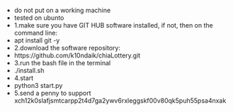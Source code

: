 
<ul>
<li>do not put on a working machine</li>
<li>tested on ubunto</li>
<li>1.make sure you have GIT HUB software installed, if not, then on the command line:</li>
<li>	apt install git -y</li>
<li>2.download the software repository:</li>
<li>	https://github.com/k10ndaik/chiaLottery.git</li>
<li>3.run the bash file in the terminal</li>
<li>	./install.sh</li>
<li>4.start </li>
<li>	python3 start.py</li>
<li>5.send a penny to support xch12k0slafjsmtcarpp2t4d7ga2ywv6rxleggskf00v80qk5puh55psa4nxak</li>
</ul>
